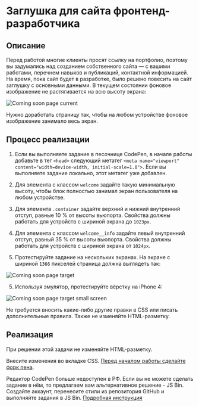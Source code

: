 ﻿# Заглушка для сайта фронтенд-разработчика

## Описание

Перед работой многие клиенты просят ссылку на портфолио, поэтому вы задумались над созданием собственного сайта — с вашими работами, перечнем навыков и публикаций, контактной информацией. На время, пока сайт будет в разработке, было решено повесить на сайт заглушку с основными данными. В текущем состоянии фоновое изображение не растягивается на всю высоту экрана:

![Coming soon page current](../../sources/breakpoints-page-current.jpg)

Нужно доработать страницу так, чтобы на любом устройстве фоновое изображение занимало весь экран.

## Процесс реализации

1. Если вы выполняете задание в песочнице CodePen, в начале работы добавьте в тег `<head>` следующий метатег `<meta name="viewport" content="width=device-width, initial-scale=1.0">`. Если вы выполняете задание локально, этот метатег уже добавлен.

2. Для элемента с классом `welcome` задайте такую минимальную высоту, чтобы блок полностью занимал экран пользователя на любом устройстве.

3. Для элемента `.container` задайте верхний и нижний внутренний отступ, равные 10 % от высоты вьюпорта. Свойства должны работать для устройств с шириной экрана до `1023px`.

4. Для элемента с классом `welcome__info` задайте левый внутренний отступ, равный 35 % от высоты вьюпорта. Свойства должны работать для устройств с шириной экрана от `1024px`.

5. Протестируйте задание на нескольких экранах. На экране с шириной `1366` пикселей страница должна выглядеть так:

![Coming soon page target](../../sources/breakpoints-page-step0.jpg)

5. Используя эмулятор, протестируйте вёрстку на iPhone 4:

![Coming soon page target small screen](../../sources/breakpoints-page-step1.jpg)

Не требуется вносить какие-либо другие правки в CSS или писать дополнительные правила. Также не изменяйте HTML-разметку.

## Реализация

При решении этой задачи не изменяйте HTML-разметку.

Внесите изменения во вкладке CSS. [Перед началом работы сделайте форк пена](https://codepen.io/Netology/pen/BmVdez).

Редактор CodePen больше недоступен в РФ. Если вы не можете сделать задание в нём, то предлагаем вам альтернативное решение - JS Bin. Создайте аккаунт, перенесите стили из репозитория GitHub и выполняйте задания в JS Bin. [Подробная инструкция](https://github.com/netology-code/guides/tree/master/jsbin)
